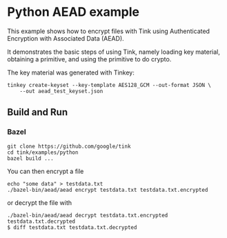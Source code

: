 # Python AEAD example

This example shows how to encrypt files with Tink using Authenticated Encryption
with Associated Data (AEAD).

It demonstrates the basic steps of using Tink, namely loading key material,
obtaining a primitive, and using the primitive to do crypto.

The key material was generated with Tinkey:

```shell
tinkey create-keyset --key-template AES128_GCM --out-format JSON \
    --out aead_test_keyset.json
```

## Build and Run

### Bazel

```shell
git clone https://github.com/google/tink
cd tink/examples/python
bazel build ...
```

You can then encrypt a file

```shell
echo "some data" > testdata.txt
./bazel-bin/aead/aead encrypt testdata.txt testdata.txt.encrypted
```

or decrypt the file with

```shell
./bazel-bin/aead/aead decrypt testdata.txt.encrypted testdata.txt.decrypted
$ diff testdata.txt testdata.txt.decrypted
```
